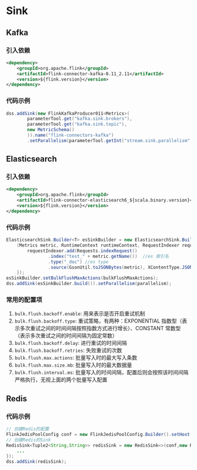 # Sink

## Kafka

### 引入依赖

```xml
<dependency>
    <groupId>org.apache.flink</groupId>
    <artifactId>flink-connector-kafka-0.11_2.11</artifactId>
    <version>${flink.version}</version>
</dependency>
```

### 代码示例

```java
dss.addSink(new FlinkKafkaProducer011<Metrics>(
        parameterTool.get("kafka.sink.brokers"),
        parameterTool.get("kafka.sink.topic"),
        new MetricSchema()
        )).name("flink-connectors-kafka")
        .setParallelism(parameterTool.getInt("stream.sink.parallelism"));
```

## Elasticsearch

### 引入依赖

```xml
<dependency>
    <groupId>org.apache.flink</groupId>
    <artifactId>flink-connector-elasticsearch6_${scala.binary.version}</artifactId>
    <version>${flink.version}</version>
</dependency>
```

### 代码示例

```java
ElasticsearchSink.Builder<T> esSinkBuilder = new ElasticsearchSink.Builder<>(hosts, 
    (Metrics metric, RuntimeContext runtimeContext, RequestIndexer requestIndexer) -> {
        requestIndexer.add(Requests.indexRequest()
                .index("test_" + metric.getName())  //es 索引名
                .type("_doc") //es type
                .source(GsonUtil.toJSONBytes(metric), XContentType.JSON)); 
    });
esSinkBuilder.setBulkFlushMaxActions(bulkFlushMaxActions);
dss.addSink(esSinkBuilder.build()).setParallelism(parallelism);
```

### 常用的配置项

1. `bulk.flush.backoff.enable`: 用来表示是否开启重试机制
2. `bulk.flush.backoff.type`: 重试策略，有两种：EXPONENTIAL 指数型（表示多次重试之间的时间间隔按照指数方式进行增长）、CONSTANT 常数型（表示多次重试之间的时间间隔为固定常数）
3. `bulk.flush.backoff.delay`: 进行重试的时间间隔
4. `bulk.flush.backoff.retries`: 失败重试的次数
5. `bulk.flush.max.actions`: 批量写入时的最大写入条数
6. `bulk.flush.max.size.mb`: 批量写入时的最大数据量
7. `bulk.flush.interval.ms`: 批量写入的时间间隔，配置后则会按照该时间间隔严格执行，无视上面的两个批量写入配置

## Redis

### 代码示例

```java
// 创建Redis的配置
FlinkJedisPoolConfig conf = new FlinkJedisPoolConfig.Builder().setHost("localhost").setPort(6379).build();
// 创建Redis的Sink
RedisSink<Tuple2<String,String>> redisSink = new RedisSink<>(conf,new RedisMapper<Tuple2<String,String>>{
    ...
});
dss.addSink(redisSink);
```